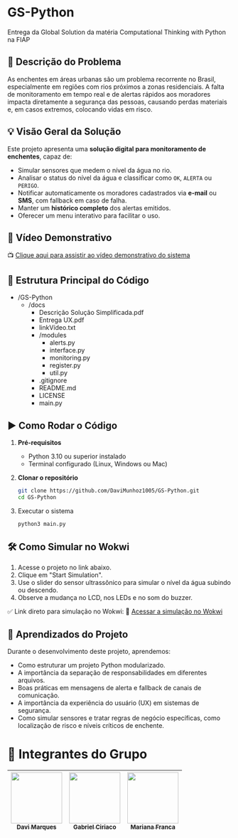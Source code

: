 # GS-Python
Entrega da Global Solution da matéria Computational Thinking with Python na FIAP

## 🧩 Descrição do Problema

As enchentes em áreas urbanas são um problema recorrente no Brasil, especialmente em regiões com rios próximos a zonas residenciais. A falta de monitoramento em tempo real e de alertas rápidos aos moradores impacta diretamente a segurança das pessoas, causando perdas materiais e, em casos extremos, colocando vidas em risco.

## 💡 Visão Geral da Solução

Este projeto apresenta uma **solução digital para monitoramento de enchentes**, capaz de:

- Simular sensores que medem o nível da água no rio.
- Analisar o status do nível da água e classificar como `OK`, `ALERTA` ou `PERIGO`.
- Notificar automaticamente os moradores cadastrados via **e-mail** ou **SMS**, com fallback em caso de falha.
- Manter um **histórico completo** dos alertas emitidos.
- Oferecer um menu interativo para facilitar o uso.

## 🎥 Vídeo Demonstrativo

📺 [Clique aqui para assistir ao vídeo demonstrativo do sistema](https://www.youtube.com/watch?v=p6SjZCdw574)

## 🧱 Estrutura Principal do Código

- /GS-Python
    - /docs
        - Descrição Solução Simplificada.pdf
        - Entrega UX.pdf
        - linkVídeo.txt
      - /modules
        - alerts.py
        - interface.py
        - monitoring.py
        - register.py
        - util.py
      - .gitignore
      - README.md
      - LICENSE
      - main.py

## ▶️ Como Rodar o Código

1. **Pré-requisitos**
   - Python 3.10 ou superior instalado
   - Terminal configurado (Linux, Windows ou Mac)

2. **Clonar o repositório**
    ```bash
    git clone https://github.com/DaviMunhoz1005/GS-Python.git
    cd GS-Python
    ```
3. Executar o sistema

    ```bash
    python3 main.py
    ```

## 🛠️ Como Simular no Wokwi
1. Acesse o projeto no link abaixo.
2. Clique em "Start Simulation".
3. Use o slider do sensor ultrassônico para simular o nível da água subindo ou descendo.
4. Observe a mudança no LCD, nos LEDs e no som do buzzer.

✅ Link direto para simulação no Wokwi: 🔗 [Acessar a simulação no Wokwi](https://wokwi.com/projects/432133929837943809)

## 📘 Aprendizados do Projeto
Durante o desenvolvimento deste projeto, aprendemos:

- Como estruturar um projeto Python modularizado.
- A importância da separação de responsabilidades em diferentes arquivos.
- Boas práticas em mensagens de alerta e fallback de canais de comunicação.
- A importância da experiência do usuário (UX) em sistemas de segurança.
- Como simular sensores e tratar regras de negócio específicas, como localização de risco e níveis críticos de enchente.

# 👥 Integrantes do Grupo  

| [<img loading="lazy" src="https://github.com/DaviMunhoz1005.png" width=115><br><sub>Davi Marques</sub>](https://github.com/DaviMunhoz1005) |  [<img loading="lazy" src="https://github.com/Gabsgc01.png" width=115><br><sub>Gabriel Ciriaco</sub>](https://github.com/Gabsgc01) | [<img loading="lazy" src="https://github.com/MariFranca.png" width=115><br><sub>Mariana Franca</sub>](https://github.com/MariFranca) | 
| :---: | :---: | :---: |
